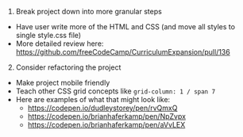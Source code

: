 1. Break project down into more granular steps
  - Have user write more of the HTML and CSS (and move all styles to single style.css file)
  - More detailed review here: https://github.com/freeCodeCamp/CurriculumExpansion/pull/136

2. Consider refactoring the project
  - Make project mobile friendly
  - Teach other CSS grid concepts like `grid-column: 1 / span 7`
  - Here are examples of what that might look like:
    - https://codepen.io/dudleystorey/pen/rvQmxQ
    - https://codepen.io/brianhaferkamp/pen/NpZvpx
    - https://codepen.io/brianhaferkamp/pen/aVvLEX